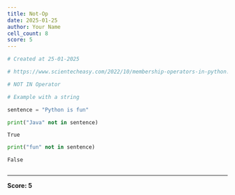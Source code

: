 ```yaml
---
title: Not-Op
date: 2025-01-25
author: Your Name
cell_count: 8
score: 5
---
```


```python
# Created at 25-01-2025
```


```python
# https://www.scientecheasy.com/2022/10/membership-operators-in-python.html/
```


```python
# NOT IN Operator
```


```python
# Example with a string
```


```python
sentence = "Python is fun"
```


```python
print("Java" not in sentence)
```

    True



```python
print("fun" not in sentence)
```

    False



```python

```


---
**Score: 5**
